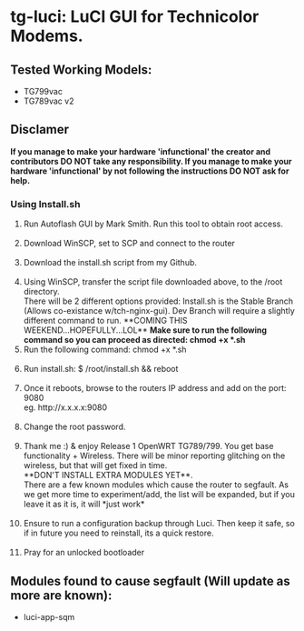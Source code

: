 # tg-luci: LuCI GUI for Technicolor Modems.
## Tested Working Models:
<ul>
<li>TG799vac</li>
<li>TG789vac v2</li>
</ul>

## Disclamer
<b>If you manage to make your hardware 'infunctional' the creator and contributors DO NOT take any responsibility. If you manage to make your hardware 'infunctional' by not following the instructions DO NOT ask for help.</b>

### Using Install.sh
<ol type="1">
	<li>Run Autoflash GUI by Mark Smith. Run this tool to obtain root access.</li>
<br>	
	<li>Download WinSCP, set to SCP and connect to the router</li>
<br>
	<li>Download the install.sh script from my Github.</li>
<br>
	<li>Using WinSCP, transfer the script file downloaded above, to the /root directory.</li>
 	 There will be 2 different options provided:
	  Install.sh is the Stable Branch (Allows co-existance w/tch-nginx-gui). Dev Branch will require a slightly different command 		to run.     **COMING THIS WEEKEND...HOPEFULLY...LOL**
 	 <b>Make sure to run the following command so you can proceed as directed: chmod +x *.sh</b>
<br>
	<li>Run the following command: chmod +x *.sh</li>
<br>
	<li>Run install.sh: $ /root/install.sh && reboot</li>
<br>
	<li>Once it reboots, browse to the routers IP address and add on the port: 9080<br>
		eg. http://x.x.x.x:9080
	</li>
<br>
	<li>Change the root password.</li>
<br>
	<li>Thank me :) & enjoy Release 1 OpenWRT TG789/799. You get base functionality + Wireless. There will be minor 			reporting glitching on the wireless, but that will get fixed in time.<br>
	**DON'T INSTALL EXTRA MODULES YET**.<br> There are a few known modules which cause the router to segfault. As we get 			more time to experiment/add, the list will be expanded, but if you leave it as it is, it will *just work*</li>
<br>
	<li>Ensure to run a configuration backup through Luci. Then keep it safe, so if in future you need to reinstall, its a quick 		restore.</li>
<br>
	<li>Pray for an unlocked bootloader</li>
</ol>

## Modules found to cause segfault (Will update as more are known):
<ul>
<li>luci-app-sqm</li>
</ul>



